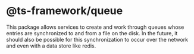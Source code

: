 # @ts-framework/queue

This package allows services to create and work through queues whose entries are synchronized to and from a file on the
disk. In the future, it should also be possible for this synchronization to occur over the network and even with a
data store like redis.

